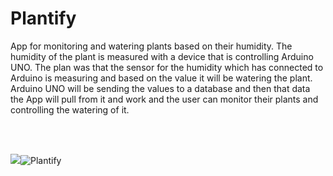 # Plantify
App for monitoring and watering plants based on their humidity.
The humidity of the plant is measured with a device that is controlling Arduino UNO. The plan was that the sensor for the humidity which has connected to Arduino is measuring and based on the value it will be watering the plant. Arduino UNO will be sending the values to a database and then that data the App will pull from it and work and the user can monitor their plants and controlling the watering of it.


<br />
<br />


![](name-of-giphy.gif)![Plantify](https://user-images.githubusercontent.com/76631862/110251991-99a36e00-7f83-11eb-8249-3cf95751bce6.gif)
